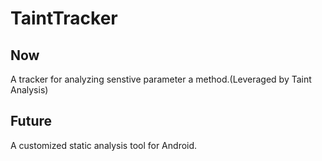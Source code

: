 # TaintTracker

## Now
A tracker for analyzing senstive parameter a method.(Leveraged by Taint Analysis)

## Future
A customized static analysis tool for Android.
